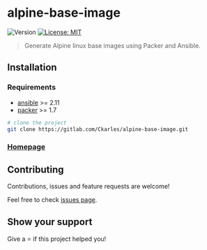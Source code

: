 # alpine-base-image
![Version](https://img.shields.io/badge/version-0.1-blue.svg?cacheSeconds=2592000)
[![License: MIT](https://img.shields.io/badge/License-MIT-yellow.svg)](#)

> Generate Alpine linux base images using Packer and Ansible.

## Installation

### Requirements

- [ansible](https://docs.ansible.com/ansible/latest/installation_guide/intro_installation.html) >= 2.11
- [packer](https://learn.hashicorp.com/tutorials/packer/get-started-install-cli) >= 1.7

```sh
# clone the project
git clone https://gitlab.com/Ckarles/alpine-base-image.git
```

### [Homepage](https://gitlab.com/Ckarles/alpine-base-image)

## Contributing

Contributions, issues and feature requests are welcome!

Feel free to check [issues page](https://gitlab.com/Ckarles/alpine-base-image/-/issues). 

## Show your support

Give a ⭐️ if this project helped you!
